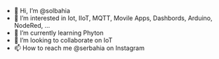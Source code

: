 - 👋 Hi, I’m @solbahia
- 👀 I’m interested in Iot, IIoT, MQTT, Movile Apps, Dashbords, Arduino, NodeRed, ...
- 🌱 I’m currently learning Phyton
- 💞️ I’m looking to collaborate on IoT
- 📫 How to reach me @serbahia on Instagram
